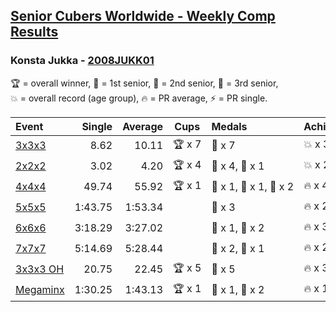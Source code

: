 <style>table {white-space: nowrap;}</style>

## [Senior Cubers Worldwide - Weekly Comp Results](/scw-comp/results/)
### Konsta Jukka - [2008JUKK01](https://www.worldcubeassociation.org/persons/2008JUKK01)

<span style="white-space: nowrap;">🏆 = overall winner</span>, <span style="white-space: nowrap;">🥇 = 1st senior</span>, <span style="white-space: nowrap;">🥈 = 2nd senior</span>, <span style="white-space: nowrap;">🥉 = 3rd senior</span>, <span style="white-space: nowrap;">💥 = overall record (age group)</span>, <span style="white-space: nowrap;">🔥 = PR average</span>, <span style="white-space: nowrap;">⚡ = PR single</span>.

| Event | Single | Average | Cups | Medals | Achievements|
| :-- | --: | --: | :--: | :-- | :-- |
| [3x3x3](333.md) | 8.62 | 10.11 | 🏆 x 7 | 🥇 x 7 | 💥 x 3, 🔥 x 3, ⚡ x 3 |
| [2x2x2](222.md) | 3.02 | 4.20 | 🏆 x 4 | 🥇 x 4, 🥈 x 1 | 💥 x 2, 🔥 x 2, ⚡ x 1 |
| [4x4x4](444.md) | 49.74 | 55.92 | 🏆 x 1 | 🥇 x 1, 🥈 x 1, 🥉 x 2 | 🔥 x 4, ⚡ x 4 |
| [5x5x5](555.md) | 1:43.75 | 1:53.34 |  | 🥈 x 3 | 🔥 x 2, ⚡ x 2 |
| [6x6x6](666.md) | 3:18.29 | 3:27.02 |  | 🥇 x 1, 🥈 x 2 | 🔥 x 3, ⚡ x 3 |
| [7x7x7](777.md) | 5:14.69 | 5:28.44 |  | 🥈 x 2, 🥉 x 1 | 🔥 x 2, ⚡ x 2 |
| [3x3x3 OH](333oh.md) | 20.75 | 22.45 | 🏆 x 5 | 🥇 x 5 | 🔥 x 3, ⚡ x 2 |
| [Megaminx](minx.md) | 1:30.25 | 1:43.13 | 🏆 x 1 | 🥇 x 1, 🥈 x 2 | 🔥 x 1, ⚡ x 1 |

<!-- Global site tag (gtag.js) - Google Analytics -->
<script async src="https://www.googletagmanager.com/gtag/js?id=UA-86348435-3"></script>
<script>window.dataLayer = window.dataLayer || []; function gtag() {dataLayer.push(arguments);} gtag('js', new Date()); gtag('config', 'UA-86348435-3');</script>
